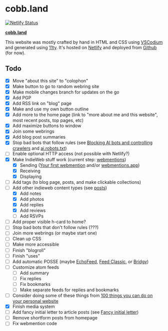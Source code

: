 # cobb.land

[![Netlify Status](https://api.netlify.com/api/v1/badges/2ce55473-4a31-4a01-ae29-a5bbd1b46a8f/deploy-status)](https://app.netlify.com/projects/cobbland/deploys)

**[cobb.land](https://cobb.land)**

This website was mostly crafted by hand in HTML and CSS using <a href="https://vscodium.com/">VSCodium</a> and generated using [11ty](https://www.11ty.dev/). It's hosted on <a href="https://www.netlify.com/">Netlify</a> and deployed from <a href="https://github.com/cobbland/cobb.land">Github</a> (for now).</a>

## Todo

- [x] Move "about this site" to "colophon"
- [x] Make button to go to random webring site 
- [x] Make mobile changes branch for updates on the go
- [x] Add PGP
- [x] Add RSS link on "blog" page
- [x] Make and use my own button outline
- [x] Add more to the home page (link to "more about me and this website", most recent posts, top pages, etc)
- [x] Add maximize buttons to window
- [x] Join some webrings
- [x] Add blog post summaries
- [x] Stop bad bots that follow rules (see [Blocking AI bots and controlling crawlers](https://developers.netlify.com/guides/blocking-ai-bots-and-controlling-crawlers/) and [ai.robots.txt](https://github.com/ai-robots-txt/ai.robots.txt))
- [ ] Enable optional HTTP access (not possible with Netlify?)
- [x] Make IndieWeb stuff work (current step: [webmentions](https://indiewebify.me/send-webmentions/))
    - [x] Sending ([Your first webmention](https://aaronparecki.com/2018/06/30/11/your-first-webmention) and/or [webmentions.app](https://webmention.app/))
    - [x] Receiving 
    - [x] Displaying
- [ ] Add tags (to blog page, posts, and make clickable collections)
- [ ] Add other indieweb content types (see [posts](https://indieweb.org/posts))
    - [x] Add notes
    - [x] Add photos
    - [x] Add replies
    - [x] Add reviews
    - [ ] Add RSVPs
- [ ] Add proper visible h-card to home?
- [ ] Stop bad bots that don't follow rules (???)
- [ ] Join more webrings (or maybe start one)
- [ ] Clean up CSS
- [ ] Make more accessible
- [ ] Finish "blogroll"
- [ ] Finish "uses"
- [ ] Add automatic POSSE (maybe [EchoFeed](https://echofeed.app/), [Feed Classic](https://echo.rknight.me/), or [Bridgy](https://brid.gy/))
- [ ] Customize atom feeds
    - [ ] Add summary
    - [ ] Fix replies
    - [ ] Fix bookmarks
    - [ ] Make separate feeds for replies and bookmarks
- [ ] Consider doing some of these things from [100 things you can do on your personal website](https://jamesg.blog/2024/02/19/personal-website-ideas)
- [x] Finish media system
- [ ] Add fancy initial letter to article posts (see [Fancy initial letter](https://blog.jacobdensford.com/fancy-initial-letter))
- [ ] Remove shortform posts from homepage
- [ ] Fix webmention code